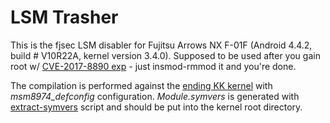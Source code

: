 # LSM Trasher

This is the fjsec LSM disabler for Fujitsu Arrows NX F-01F (Android 4.4.2, build # V10R22A, kernel version 3.4.0). Supposed to be used after you gain root w/ [CVE-2017-8890 exp](https://github.com/dadreamer/CVE-2017-8890 "CVE-2017-8890 exp") - just insmod-rmmod it and you're done.

The compilation is performed against the [ending KK kernel](https://spf.fmworld.net/oss/oss/f-01f/kk/data/dammy/OSV-KK_F01F_V10R22A.tar.gz "ending KK kernel") with *msm8974_defconfig* configuration. *Module.symvers* is generated with [extract-symvers](https://github.com/glandium/extract-symvers "extract-symvers") script and should be put into the kernel root directory.
